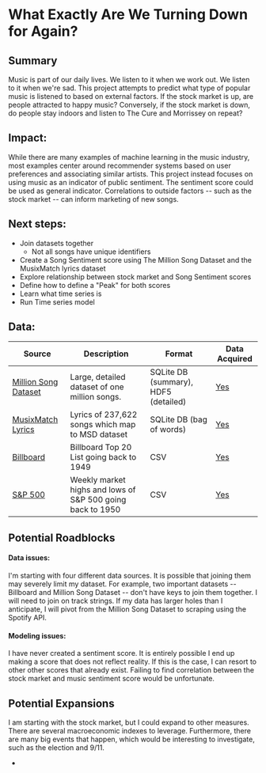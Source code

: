 # What Exactly Are We Turning Down for Again?

## Summary

Music is part of our daily lives. We listen to it when we work out. We listen to it when we're sad. This project attempts to predict what type of popular music is listened to based on external factors. If the stock market is up, are people attracted to happy music? Conversely, if the stock market is down, do people stay indoors and listen to The Cure and Morrissey on repeat?

## Impact:

While there are many examples of machine learning in the music industry, most examples center around recommender systems based on user preferences and associating similar artists. This project instead focuses on using music as an indicator of public sentiment. The sentiment score could be used as general indicator. Correlations to outside factors -- such as the stock market -- can inform marketing of new songs.

## Next steps:

- Join datasets together
  - Not all songs have unique identifiers
- Create a Song Sentiment score using The Million Song Dataset and the MusixMatch lyrics dataset
- Explore relationship between stock market and Song Sentiment scores
- Define how to define a "Peak" for both scores
- Learn what time series is
- Run Time series model

## Data:

| Source                                                                                    | Description                                                | Format                               | Data Acquired |
|-------------------------------------------------------------------------------------------|------------------------------------------------------------|--------------------------------------|--------------|
| [Million Song Dataset](https://labrosa.ee.columbia.edu/millionsong/pages/getting-dataset) | Large, detailed dataset of one million songs.              | SQLite DB (summary), HDF5 (detailed) | [Yes](https://github.com/akraemer007/million_song/blob/master/support_files/data_snapshots/msd_data.png)          |
| [MusixMatch Lyrics](https://labrosa.ee.columbia.edu/millionsong/musixmatch)               | Lyrics of 237,622 songs which map to MSD dataset           | SQLite DB (bag of words)             | [Yes](https://github.com/akraemer007/million_song/blob/master/support_files/data_snapshots/lyric_data.png)          |
| [Billboard](http://www.umdmusic.com/default.asp?Lang=English&Chart=D)                     | Billboard Top 20 List going back to 1949                   | CSV                                  | [Yes](https://github.com/akraemer007/million_song/blob/master/support_files/data_snapshots/billboard_data.png)          |
| [S&P 500](https://finance.yahoo.com/quote/%5EGSPC/history?p=%5EGSPC)                      | Weekly market highs and lows of S&P 500 going back to 1950 | CSV                                  | [Yes](https://github.com/akraemer007/million_song/blob/master/support_files/data_snapshots/snp500_data.png)          |

## Potential Roadblocks

#### Data issues:

I'm starting with four different data sources. It is possible that joining them may severely limit my dataset. For example, two important datasets -- Billboard and Million Song Dataset -- don't have keys to join them together. I will need to join on track strings. If my data has larger holes than I anticipate, I will pivot from the Million Song Dataset to scraping using the Spotify API.

#### Modeling issues:

I have never created a sentiment score. It is entirely possible I end up making a score that does not reflect reality. If this is the case, I can resort to other other scores that already exist.
Failing to find correlation between the stock market and music sentiment score would be unfortunate.

## Potential Expansions

I am starting with the stock market, but I could expand to other measures. There are several macroeconomic indexes to leverage. Furthermore, there are many big events that happen, which would be interesting to investigate, such as the election and 9/11.











-
